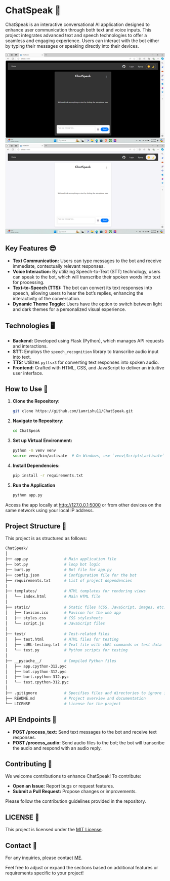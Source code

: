 # ChatSpeak 🤖

ChatSpeak is an interactive conversational AI application designed to enhance user communication through both text and voice inputs. This project integrates advanced text and speech technologies to offer a seamless and engaging experience. Users can interact with the bot either by typing their messages or speaking directly into their devices.

![Dark-Theme-Website-UI](static/images/dark-theme.png)
<br>
![light-Theme-Website-UI](static/images/light-theme.png)

## Key Features 😎

- **Text Communication:** Users can type messages to the bot and receive immediate, contextually relevant responses.
- **Voice Interaction:** By utilizing Speech-to-Text (STT) technology, users can speak to the bot, which will transcribe their spoken words into text for processing.
- **Text-to-Speech (TTS):** The bot can convert its text responses into speech, allowing users to hear the bot’s replies, enhancing the interactivity of the conversation.
- **Dynamic Theme Toggle:** Users have the option to switch between light and dark themes for a personalized visual experience.

## Technologies 🖥️

- **Backend:** Developed using Flask (Python), which manages API requests and interactions.
- **STT:** Employs the `speech_recognition` library to transcribe audio input into text.
- **TTS:** Utilizes `pyttsx3` for converting text responses into spoken audio.
- **Frontend:** Crafted with HTML, CSS, and JavaScript to deliver an intuitive user interface.

## How to Use 🚀

1. **Clone the Repository:**
   ```bash
   git clone https://github.com/iamrishu11/ChatSpeak.git

2. **Navigate to Repository:**
   ```bash
   cd ChatSpeak

3. **Set up Virtual Environment:**
   ```bash
   python -m venv venv
   source venv/bin/activate  # On Windows, use `venv\Scripts\activate`

4. **Install Dependencies:**
   ```bash
   pip install -r requirements.txt

5. **Run the Application**
   ```bash
   python app.py

Access the app locally at http://127.0.0.1:5000 or from other devices on the same network using your local IP address.

## Project Structure 📂

This project is as structured as follows:
   ```bash
   ChatSpeak/
   │
   ├── app.py                # Main application file
   ├── bot.py                # loop bot logic
   ├── burt.py               # Bot file for app.py
   ├── config.json           # Configuration file for the bot
   ├── requirements.txt      # List of project dependencies
   │
   ├── templates/            # HTML templates for rendering views
   │   └── index.html        # Main HTML file
   │
   ├── static/               # Static files (CSS, JavaScript, images, etc.)
   │   ├── favicon.ico       # Favicon for the web app
   │   ├── styles.css        # CSS stylesheets
   │   └── script.js         # JavaScript files
   │
   ├── test/                 # Test-related files
   │   ├── test.html         # HTML files for testing
   │   ├── cURL-testing.txt  # Text file with cURL commands or test data
   │   └── test.py           # Python scripts for testing
   │
   ├── __pycache__/          # Compiled Python files
   │   ├── app.cpython-312.pyc
   │   ├── bot.cpython-312.pyc
   │   ├── burt.cpython-312.pyc
   │   └── test.cpython-312.pyc
   │
   ├── .gitignore            # Specifies files and directories to ignore in Git
   ├── README.md             # Project overview and documentation
   └── LICENSE               # License for the project
   ```

## API Endpoints 🔌

- **POST /process_text:** Send text messages to the bot and receive text responses.
- **POST /process_audio:** Send audio files to the bot; the bot will transcribe the audio and respond with an audio reply.

## Contributing 🤝

We welcome contributions to enhance ChatSpeak! To contribute:

- **Open an Issue:** Report bugs or request features.
- **Submit a Pull Request:** Propose changes or improvements.

Please follow the contribution guidelines provided in the repository.

## LICENSE 🧾

This project is licensed under the [MIT License](LICENSE).

## Contact 💬

For any inquiries, please contact [ME](mailto:rishankj749@gmail.com).

Feel free to adjust or expand the sections based on additional features or requirements specific to your project!
